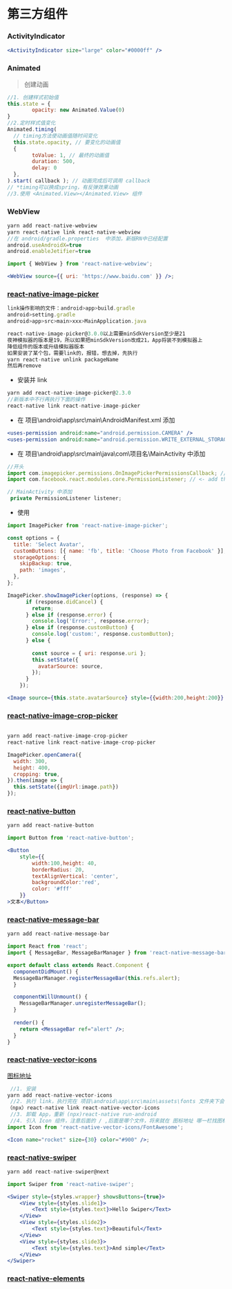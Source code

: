 # 第三方组件

### ActivityIndicator

```jsx
<ActivityIndicator size="large" color="#0000ff" />
```

### Animated

> 创建动画

```jsx
//1. 创建样式初始值
this.state = {
    	opacity: new Animated.Value(0)
}
//2.定时样式值变化
Animated.timing(
  // timing方法使动画值随时间变化
  this.state.opacity, // 要变化的动画值
  {
    	toValue: 1, // 最终的动画值
      	duration: 500,
      	delay: 0
  },
).start( callback ); // 动画完成后可调用 callback 
// *timing可以换成spring，有反弹效果动画
//3.使用 <Animated.View></Animated.View> 组件
```

### WebView

```jsx
yarn add react-native-webview
yarn react-native link react-native-webview
//在 android/gradle.properties  中添加，新版RN中已经配置 
android.useAndroidX=true
android.enableJetifier=true

import { WebView } from 'react-native-webview';

<WebView source={{ uri: 'https://www.baidu.com' }} />;
```

### [react-native-image-picker](https://github.com/react-native-community/react-native-image-picker)

```javascript
link操作影响的文件：android>app>build.gradle
android>setting.gradle
android>app>src>main>xxx>MainApplication.java

react-native-image-picker@3.0.0以上需要minSdkVersion至少是21
夜神模拟器的版本是19，所以如果把minSdkVersion改成21，App将装不到模拟器上
降低组件的版本或升级模拟器版本
如果安装了某个包，需要link的，报错，想去掉，先执行
yarn react-native unlink packageName
然后再remove

```

- 安装并 link

```jsx
yarn add react-native-image-picker@2.3.0
//新版本中不行再执行下面的操作
react-native link react-native-image-picker
```

- 在 项目\android\app\src\main\AndroidManifest.xml 添加

```jsx
<uses-permission android:name="android.permission.CAMERA" />
<uses-permission android:name="android.permission.WRITE_EXTERNAL_STORAGE"/>
```

- 在 项目\android\app\src\main\java\com\项目名\MainActivity 中添加

```jsx
//开头
import com.imagepicker.permissions.OnImagePickerPermissionsCallback; // <- add this import
import com.facebook.react.modules.core.PermissionListener; // <- add this import

// MainActivity 中添加
 private PermissionListener listener;
```

- 使用

```jsx
import ImagePicker from 'react-native-image-picker';

const options = {
  title: 'Select Avatar',
  customButtons: [{ name: 'fb', title: 'Choose Photo from Facebook' }],
  storageOptions: {
    skipBackup: true,
    path: 'images',
  },
};

ImagePicker.showImagePicker(options, (response) => {
      if (response.didCancel) {
        return;
      } else if (response.error) {
        console.log('Error:', response.error);
      } else if (response.customButton) {
        console.log('custom:', response.customButton);
      } else {
          
        const source = { uri: response.uri };
        this.setState({
          avatarSource: source,
        });
      }
    });

<Image source={this.state.avatarSource} style={{width:200,height:200}} />
```

### [react-native-image-crop-picker](https://github.com/ivpusic/react-native-image-crop-picker)

```jsx

yarn add react-native-image-crop-picker
react-native link react-native-image-crop-picker

ImagePicker.openCamera({
  width: 300,
  height: 400,
  cropping: true,
}).then(image => {
  this.setState({imgUrl:image.path})
});
```

### [react-native-button](https://github.com/ide/react-native-button)

```jsx
yarn add react-native-button

import Button from 'react-native-button';

<Button 
    style={{
        width:100,height: 40,
        borderRadius: 20,
        textAlignVertical: 'center',
        backgroundColor:'red',
        color: '#fff'
    }}
>文本</Button>
```

### [react-native-message-bar](https://github.com/KBLNY/react-native-message-bar)

```jsx
yarn add react-native-message-bar

import React from 'react';
import { MessageBar, MessageBarManager } from 'react-native-message-bar';

export default class extends React.Component {
  componentDidMount() {
  MessageBarManager.registerMessageBar(this.refs.alert);
  }

  componentWillUnmount() {
    MessageBarManager.unregisterMessageBar();
  }
    
  render() {
    return <MessageBar ref="alert" />;
  }
}


```

### [react-native-vector-icons](https://github.com/oblador/react-native-vector-icons)

[图标地址](https://oblador.github.io/react-native-vector-icons/)

```jsx
 //1. 安装
yarn add react-native-vector-icons
 //2. 执行 link，执行完在 项目\android\app\src\main\assets\fonts 文件夹下会多出 ttf 格式的图标文件
（npx）react-native link react-native-vector-icons
 //3. 卸载 App，重新 (npx)react-native run-android
 //4. 引入 Icon 组件，注意后面的 / ,后面是哪个文件，将来就在 图标地址 哪一栏找图标名字
import Icon from 'react-native-vector-icons/FontAwesome';

<Icon name="rocket" size={30} color="#900" />;
```

### [react-native-swiper](https://github.com/leecade/react-native-swiper)

```jsx
yarn add react-native-swiper@next

import Swiper from 'react-native-swiper';

<Swiper style={styles.wrapper} showsButtons={true}>
    <View style={styles.slide1}>
        <Text style={styles.text}>Hello Swiper</Text>
    </View>
    <View style={styles.slide2}>
        <Text style={styles.text}>Beautiful</Text>
    </View>
    <View style={styles.slide3}>
        <Text style={styles.text}>And simple</Text>
    </View>
</Swiper>
```

### [react-native-elements](https://react-native-elements.github.io/react-native-elements/docs/getting_started.html)





